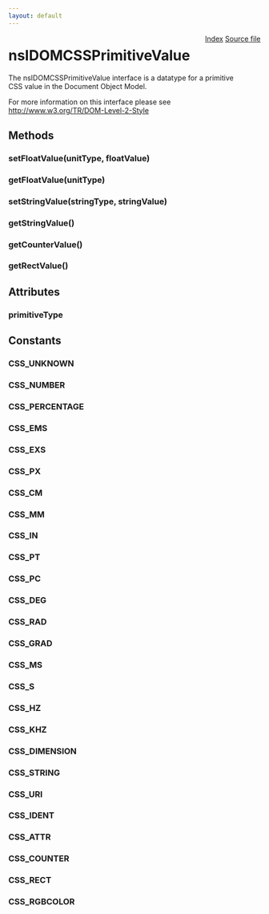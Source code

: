 ```yaml
---
layout: default
---
```

<div class='links' style='float:right'><a href="../index.html">Index</a>
<a href="http://dxr.mozilla.org/mozilla-central/source/dom/interfaces/css/nsIDOMCSSPrimitiveValue.idl">Source file</a>
</div>

# nsIDOMCSSPrimitiveValue #
  
The nsIDOMCSSPrimitiveValue interface is a datatype for a primitive  
CSS value in the Document Object Model.  
  
For more information on this interface please see  
http://www.w3.org/TR/DOM-Level-2-Style  
  

## Methods ##

### setFloatValue(unitType, floatValue) ###

### getFloatValue(unitType) ###

### setStringValue(stringType, stringValue) ###

### getStringValue() ###

### getCounterValue() ###

### getRectValue() ###

## Attributes ##

### primitiveType ###

## Constants ##

### CSS_UNKNOWN ###

### CSS_NUMBER ###

### CSS_PERCENTAGE ###

### CSS_EMS ###

### CSS_EXS ###

### CSS_PX ###

### CSS_CM ###

### CSS_MM ###

### CSS_IN ###

### CSS_PT ###

### CSS_PC ###

### CSS_DEG ###

### CSS_RAD ###

### CSS_GRAD ###

### CSS_MS ###

### CSS_S ###

### CSS_HZ ###

### CSS_KHZ ###

### CSS_DIMENSION ###

### CSS_STRING ###

### CSS_URI ###

### CSS_IDENT ###

### CSS_ATTR ###

### CSS_COUNTER ###

### CSS_RECT ###

### CSS_RGBCOLOR ###
